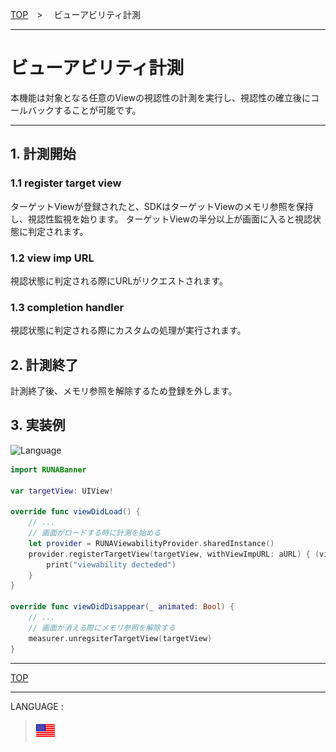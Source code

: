 [TOP](/README.md#top)　>　 ビューアビリティ計測

---

# ビューアビリティ計測

本機能は対象となる任意のViewの視認性の計測を実行し、視認性の確立後にコールバックすることが可能です。

---

## 1. 計測開始

### 1.1 register target view
ターゲットViewが登録されたと、SDKはターゲットViewのメモリ参照を保持し、視認性監視を始ります。
ターゲットViewの半分以上が画面に入ると視認状態に判定されます。

### 1.2 view imp URL
視認状態に判定される際にURLがリクエストされます。

### 1.3 completion handler
視認状態に判定される際にカスタムの処理が実行されます。


## 2. 計測終了
計測終了後、メモリ参照を解除するため登録を外します。

## 3. 実装例

![Language](http://img.shields.io/badge/language-Swift-red.svg?style=flat)

```Swift
import RUNABanner

var targetView: UIView!

override func viewDidLoad() {
    // ...
    // 画面がロードする時に計測を始める
    let provider = RUNAViewabilityProvider.sharedInstance()
    provider.registerTargetView(targetView, withViewImpURL: aURL) { (view) in
        print("viewability decteded")
    }
}

override func viewDidDisappear(_ animated: Bool) {
    // ...
    // 画面が消える際にメモリ参照を解除する
    measurer.unregsiterTargetView(targetView)
}
```

---

[TOP](/README.md#top)

---

LANGUAGE :

> [![en](/doc/lang/en.png)](/doc/measurement/README.md)
